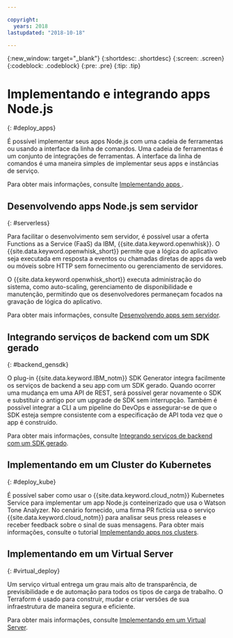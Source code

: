 ```yaml
---

copyright:
  years: 2018
lastupdated: "2018-10-18"

---
```

{:new_window: target="_blank"}
{:shortdesc: .shortdesc}
{:screen: .screen}
{:codeblock: .codeblock}
{:pre: .pre}
{:tip: .tip}

# Implementando e integrando apps Node.js
{: #deploy_apps}

É possível implementar seus apps Node.js com uma cadeia de ferramentas ou usando a interface da linha de comandos. Uma cadeia de ferramentas é um conjunto de integrações de ferramentas. A interface da linha de comandos é uma maneira simples de implementar seus apps e instâncias de serviço.

Para obter mais informações, consulte  [ Implementando apps ](../apps/dep-app-tool.html).

## Desenvolvendo apps Node.js sem servidor
{: #serverless}

Para facilitar o desenvolvimento sem servidor, é possível usar a oferta Functions as a Service (FaaS) da IBM, {{site.data.keyword.openwhisk}}. O {{site.data.keyword.openwhisk_short}} permite que a lógica do aplicativo seja executada em resposta a eventos ou chamadas diretas de apps da web ou móveis sobre HTTP sem fornecimento ou gerenciamento de servidores.

O {{site.data.keyword.openwhisk_short}} executa administração do sistema, como auto-scaling, gerenciamento de disponibilidade e manutenção, permitindo que os desenvolvedores permaneçam focados na gravação de lógica do aplicativo.

Para obter mais informações, consulte [Desenvolvendo apps sem servidor](../apps/deploying/functions.html).

## Integrando serviços de backend com um SDK gerado
{: #backend_gensdk}

O plug-in {{site.data.keyword.IBM_notm}} SDK Generator integra facilmente os serviços de backend a seu app com um SDK gerado. Quando ocorrer uma mudança em uma API de REST, será possível gerar novamente o SDK e substituir o antigo por um upgrade de SDK sem interrupção. Também é possível integrar a CLI a um pipeline do DevOps e assegurar-se de que o SDK esteja
sempre consistente com a especificação de API toda vez que o app é construído.

Para obter mais informações, consulte [Integrando serviços de backend com um SDK gerado](/docs/swift/backend/cli_sdkgen.html).

## Implementando em um Cluster do Kubernetes
{: #deploy_kube}

É possível saber como usar o {{site.data.keyword.cloud_notm}} Kubernetes Service para implementar um app Node.js conteinerizado que usa o Watson Tone Analyzer. No cenário fornecido, uma firma PR fictícia usa o serviço {{site.data.keyword.cloud_notm}} para analisar seus press releases e receber feedback sobre o sinal de suas mensagens. Para obter mais informações, consulte o tutorial [Implementando apps nos clusters](../containers/cs_tutorials_apps.html).

## Implementando em um Virtual Server
{: #virtual_deploy}

Um serviço virtual entrega um grau mais alto de transparência, de previsibilidade e de automação para todos os tipos de carga de trabalho. O Terraform é usado para construir, mudar e criar versões de sua infraestrutura de maneira segura e eficiente.

Para obter mais informações, consulte [Implementando em um Virtual Server](../apps/vsi-deploy.html).
